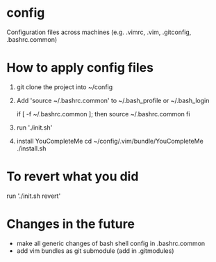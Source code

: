 config
======

Configuration files across machines
(e.g. .vimrc, .vim, .gitconfig, .bashrc.common)

# How to apply config files
1. git clone the project into ~/config
2. Add 'source ~/.bashrc.common' to ~/.bash_profile or ~/.bash_login

   if [ -f ~/.bashrc.common ]; then
     source ~/.bashrc.common
   fi

3. run './init.sh'
4. install YouCompleteMe
   cd ~/config/.vim/bundle/YouCompleteMe
   ./install.sh

# To revert what you did
  run './init.sh revert'

# Changes in the future
- make all generic changes of bash shell config in .bashrc.common
- add vim bundles as git submodule
  (add <git-repository> in .gitmodules)
